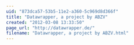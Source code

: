 ```yaml
---
uid: "873dca57-53b5-11e2-a360-5c969d8d366f"
title: "Datawrapper, a project by ABZV"
created: "2012-03-08 13:33:50"
page_url: "http://datawrapper.de/"
filename: "Datawrapper, a project by ABZV.html"
---
```

